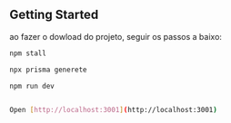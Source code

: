 ## Getting Started

ao fazer o dowload do projeto, seguir os passos a baixo:

```bash
npm stall

npx prisma generete

npm run dev


Open [http://localhost:3001](http://localhost:3001)

```
